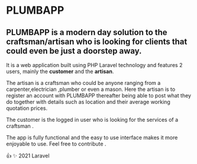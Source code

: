 # PLUMBAPP
## PLUMBAPP is a modern day solution to the craftsman/artisan who is looking for clients that could even be just a doorstep away.

It is a web application built using PHP Laravel technology  and features 2 users, mainly the **customer** and the **artisan**.

The artisan is a craftsman who could be anyone ranging from a carpenter,electrician ,plumber or even a mason. Here the artisan is to register an account with PLUMBAPP thereafter being able to post what they do together with details such as location and their average working quotation prices.

The customer is the logged in user who is looking for the services of a craftsman .

The app is fully functional and the  easy to use interface makes it more enjoyable to use. Feel free to contribute .

 :+1: :sparkles: 2021 Laravel 

